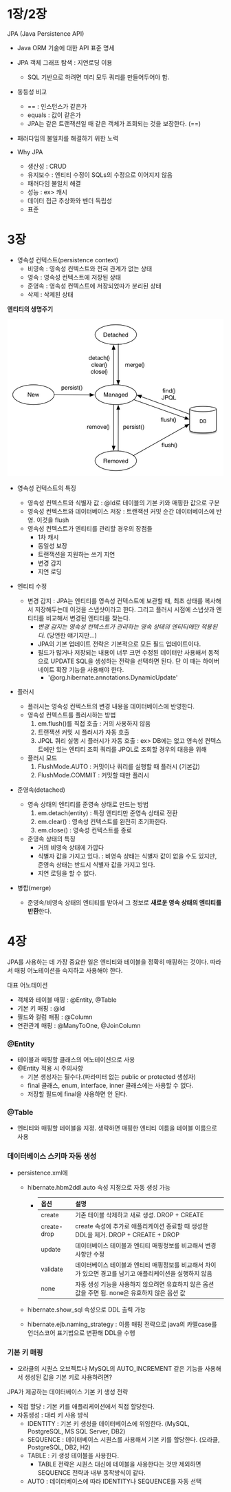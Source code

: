 # 1장/2장 

JPA (Java Persistence API)

- Java ORM 기술에 대한 API 표준 명세


- JPA 객체 그래프 탐색 : 지연로딩 이용
  - SQL 기반으로 하려면 미리 모두 쿼리를 만들어두어야 함.
- 동등성 비교
  - == : 인스턴스가 같은가
  - equals : 값이 같은가
  - JPA는 같은 트랜잭션일 때 같은 객체가 조회되는 것을 보장한다. (==)
- 패러다임의 불일치를 해결하기 위한 노력
- Why JPA
  - 생산성 : CRUD
  - 유지보수 : 엔티티 수정이 SQLs의 수정으로 이어지지 않음
  - 패러다임 불일치 해결
  - 성능 : ex> 캐시
  - 데이터 접근 추상화와 벤더 독립성
  - 표준





# 3장

- 영속성 컨텍스트(persistence context)
  - 비영속 : 영속성 컨텍스트와 전혀 관계가 없는 상태
  - 영속 : 영속성 컨텍스트에 저장된 상태
  - 준영속 : 영속성 컨텍스트에 저장되었따가 분리된 상태
  - 삭제 : 삭제된 상태



**엔티티의 생명주기**

![엔티티의 생명주기](img/pic3-2.png)



* 영속성 컨텍스트의 특징
  * 영속성 컨텍스트와 식별자 값 : @Id로 테이블의 기본 키와 매핑한 값으로 구분
  * 영속성 컨텍스트와 데이터베이스 저장 : 트랜잭션 커밋 순간 데이터베이스에 반영. 이것을 flush
  * 영속성 컨텍스트가 엔티티를 관리할 경우의 장점들
    * 1차 캐시
    * 동일성 보장
    * 트랜잭션을 지원하는 쓰기 지연
    * 변경 감지
    * 지연 로딩



* 엔티티 수정
  * 변경 감지 : JPA는 엔티티를 영속성 컨텍스트에 보관할 때, 최초 상태를 복사해서 저장해두는데 이것을 스냅샷이라고 한다. 그리고 플러시 시점에 스냅샷과 엔티티를 비교해서 변경된 엔티티를 찾는다.
    * *변경 감지는 영속성 컨텍스트가 관리하는 영속 상태의 엔티티에만 적용된다.* (당연한 얘기지만…)
    * JPA의 기본 업데이트 전략은 기본적으로 모든 필드 업데이트이다.
    * 필드가 많거나 저장되는 내용이 너무 크면 수정된 데이터만 사용해서 동적으로 UPDATE SQL을 생성하는 전략을 선택하면 된다. 단 이 때는 하이버네이트 확장 기능을 사용해야 한다.
      * '@org.hibernate.annotations.DynamicUpdate'



* 플러시
  * 플러시는 영속성 컨텍스트의 변경 내용을 데이터베이스에 반영한다.
  * 영속성 컨텍스트를 플러시하는 방법
    1. em.flush()를 직접 호출 : 거의 사용하지 않음
    2. 트랜잭션 커밋 시 플러시가 자동 호출
    3. JPQL 쿼리 실행 시 플러시가 자동 호출 : ex> DB에는 없고 영속성 컨텍스트에만 있는 엔티티 조회 쿼리를 JPQL로 조회할 경우의 대응을 위해
  * 플러시 모드
    1. FlushMode.AUTO : 커밋이나 쿼리를 실행할 때 플러시 (기본값)
    2. FlushMode.COMMIT : 커밋할 때만 플러시



* 준영속(detached)
  * 영속 상태의 엔티티를 준영속 상태로 만드는 방법
    1. em.detach(entity) : 특정 엔티티만 준영속 상태로 전환
    2. em.clear() : 영속성 컨텍스트를 완전히 초기화한다.
    3. em.close() : 영속성 컨텍스트를 종료
  * 준영속 상태의 특징
    * 거의 비영속 상태에 가깝다
    * 식별자 값을 가지고 있다. : 비영속 상태는 식별자 값이 없을 수도 있지만, 준영속 상태는 반드시 식별자 값을 가지고 있다.
    * 지연 로딩을 할 수 없다.



* 병합(merge)
  * 준영속/비영속 상태의 엔티티를 받아서 그 정보로 **새로운 영속 상태의 엔티티를 반환**한다.





# 4장

JPA를 사용하는 데 가장 중요한 일은 엔티티와 테이블을 정확히 매핑하는 것이다. 따라서 매핑 어노테이션을 숙지하고 사용해야 한다.

대표 어노테이션

* 객체와 테이블 매핑 : @Entity, @Table
* 기본 키 매핑 : @Id
* 필드와 컬럼 매핑 : @Column
* 연관관계 매핑 : @ManyToOne, @JoinColumn




### @Entity

- 테이블과 매핑할 클래스의 어노테이션으로 사용
- @Entity 적용 시 주의사항
  - 기본 생성자는 필수다.(파라미터 없는 public or protected 생성자)
  - final 클래스, enum, interface, inner 클래스에는 사용할 수 없다.
  - 저장할 필드에 final을 사용하면 안 된다.



### @Table

- 엔티티와 매핑할 테이블을 지정. 생략하면 매핑한 엔티티 이름을 테이블 이름으로 사용



### 데이터베이스 스키마 자동 생성

- persistence.xml에

  - hibernate.hbm2ddl.auto 속성 지정으로 자동 생성 가능

    - | 옵션          | 설명                                       |
      | ----------- | ---------------------------------------- |
      | create      | 기존 테이블 삭제하고 새로 생성. DROP + CREATE         |
      | create-drop | create 속성에 추가로 애플리케이션 종료할 때 생성한 DDL을 제거. DROP + CREATE + DROP |
      | update      | 데이터베이스 테이블과 엔티티 매핑정보를 비교해서 변경 사항만 수정     |
      | validate    | 데이터베이스 테이블과 엔티티 매핑정보를 비교해서 차이가 있으면 경고를 남기고 애플리케이션을 실행하지 않음 |
      | none        | 자동 생성 기능을 사용하지 않으려면 유효하지 않은 옵션 값을 주면 됨. none은 유효하지 않은 옵션 값 |

  - hibernate.show_sql 속성으로 DDL 출력 가능

  - hibernate.ejb.naming_strategy : 이름 매핑 전략으로 java의 카멜case를 언더스코어 표기법으로 변환해 DDL을 수행



### 기본 키 매핑

- 오라클의 시퀀스 오브젝트나 MySQL의 AUTO_INCREMENT 같은 기능을 사용해서 생성된 값을 기본 키로 사용하려면?

JPA가 제공하는 데이터베이스 기본 키 생성 전략

- 직접 할당 : 기본 키를 애플리케이션에서 직접 할당한다.
- 자동생성 : 대리 키 사용 방식
  - IDENTITY : 기본 키 생성을 데이터베이스에 위임한다. (MySQL, PostgreSQL, MS SQL Server, DB2)
  - SEQUENCE : 데이터베이스 시퀀스를 사용해서 기본 키를 할당한다. (오라클, PostgreSQL, DB2, H2)
  - TABLE : 키 생성 테이블을 사용한다.
    - TABLE 전략은 시퀀스 대신에 테이블을 사용한다는 것만 제외하면 SEQUENCE 전략과 내부 동작방식이 같다.
  - AUTO : 데이터베이스에 따라 IDENTITY나 SEQUENCE를 자동 선택









